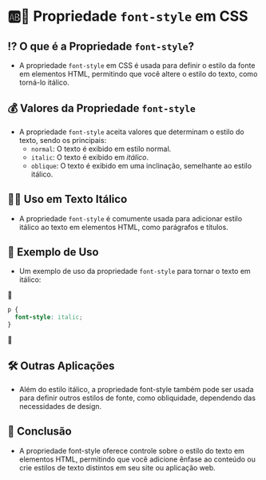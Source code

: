 # 🆎🎩 Propriedade `font-style` em CSS

## ⁉ O que é a Propriedade `font-style`?
- A propriedade `font-style` em CSS é usada para definir o estilo da fonte em elementos HTML, permitindo que você altere o estilo do texto, como torná-lo itálico.

## 💰 Valores da Propriedade `font-style`
- A propriedade `font-style` aceita valores que determinam o estilo do texto, sendo os principais:
  - `normal`: O texto é exibido em estilo normal.
  - `italic`: O texto é exibido em *itálico*.
  - `oblique`: O texto é exibido em uma inclinação, semelhante ao estilo itálico.

## 👩‍🏫 Uso em Texto Itálico
- A propriedade `font-style` é comumente usada para adicionar estilo itálico ao texto em elementos HTML, como parágrafos e títulos.

## 🏁 Exemplo de Uso
- Um exemplo de uso da propriedade `font-style` para tornar o texto em itálico:

📌

  ```css
  p {
    font-style: italic;
  }
   ```
📌

## 🛠 Outras Aplicações
- Além do estilo itálico, a propriedade font-style também pode ser usada para definir outros estilos de fonte, como obliquidade, dependendo das necessidades de design.

## 🏁 Conclusão
- A propriedade font-style oferece controle sobre o estilo do texto em elementos HTML, permitindo que você adicione ênfase ao conteúdo ou crie estilos de texto distintos em seu site ou aplicação web.
